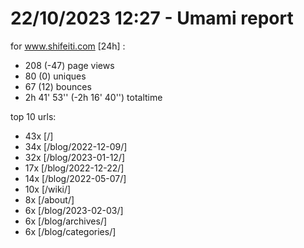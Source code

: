 # 22/10/2023 12:27 - Umami report
for www.shifeiti.com [24h] :

 - 208 (-47) page views
 - 80 (0) uniques
 - 67 (12) bounces
 - 2h 41' 53'' (-2h 16' 40'') totaltime


top 10 urls:
 - 43x [/]
 - 34x [/blog/2022-12-09/]
 - 32x [/blog/2023-01-12/]
 - 17x [/blog/2022-12-22/]
 - 14x [/blog/2022-05-07/]
 - 10x [/wiki/]
 - 8x [/about/]
 - 6x [/blog/2023-02-03/]
 - 6x [/blog/archives/]
 - 6x [/blog/categories/]


